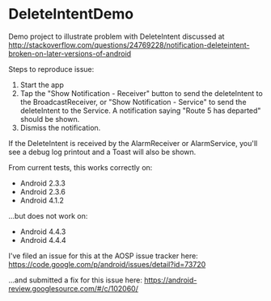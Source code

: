 DeleteIntentDemo
================

Demo project to illustrate problem with DeleteIntent discussed at http://stackoverflow.com/questions/24769228/notification-deleteintent-broken-on-later-versions-of-android

Steps to reproduce issue:

1. Start the app
2. Tap the "Show Notification - Receiver" button to send the deleteIntent to the BroadcastReceiver, or "Show Notification - Service" to send the deleteIntent to the Service.  A notification saying "Route 5 has departed" should be shown.
3. Dismiss the notification.

If the DeleteIntent is received by the AlarmReceiver or AlarmService, you'll see a debug log printout and a Toast will also be shown.

From current tests, this works correctly on:

* Android 2.3.3
* Android 2.3.6
* Android 4.1.2

...but does not work on:

* Android 4.4.3
* Android 4.4.4

I've filed an issue for this at the AOSP issue tracker here:
https://code.google.com/p/android/issues/detail?id=73720

...and submitted a fix for this issue here:
https://android-review.googlesource.com/#/c/102060/